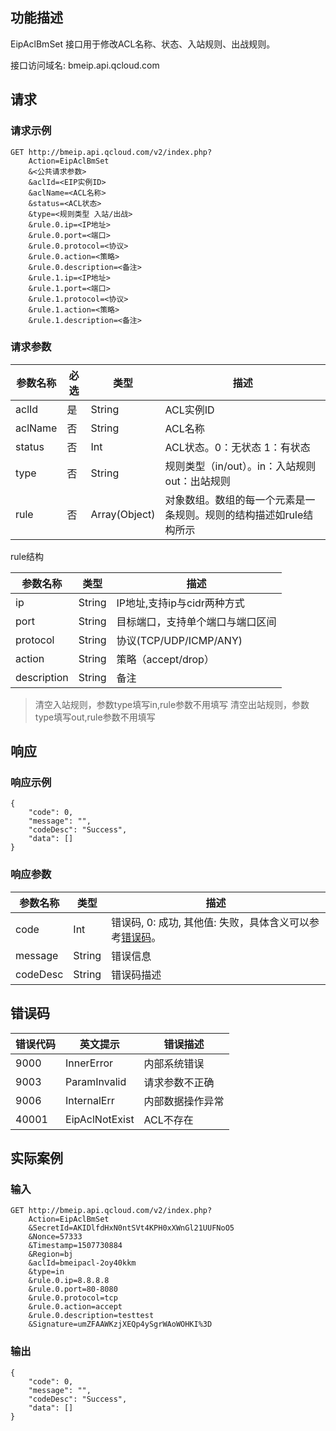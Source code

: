 ## 功能描述
EipAclBmSet 接口用于修改ACL名称、状态、入站规则、出战规则。

接口访问域名: bmeip.api.qcloud.com

## 请求
### 请求示例
```
GET http://bmeip.api.qcloud.com/v2/index.php?
	Action=EipAclBmSet
	&<公共请求参数>
	&aclId=<EIP实例ID>
	&aclName=<ACL名称>
	&status=<ACL状态>
	&type=<规则类型 入站/出战>
	&rule.0.ip=<IP地址>
	&rule.0.port=<端口>
	&rule.0.protocol=<协议>
	&rule.0.action=<策略>
	&rule.0.description=<备注>
	&rule.1.ip=<IP地址>
	&rule.1.port=<端口>
	&rule.1.protocol=<协议>
	&rule.1.action=<策略>
	&rule.1.description=<备注>
```

### 请求参数
| 参数名称 | 必选 | 类型 | 描述 |
|---------|---------|---------|---------|
| aclId | 是 | String | ACL实例ID|
| aclName | 否 | String | ACL名称|
| status | 否 | Int | ACL状态。0：无状态 1：有状态|
| type | 否 | String | 规则类型（in/out）。in：入站规则 out：出站规则|
| rule | 否 | Array(Object) | 对象数组。数组的每一个元素是一条规则。规则的结构描述如rule结构所示  |

rule结构

| 参数名称          | 类型     | 描述                                       |
| ------------- | ------ | ---------------------------------------- |
| ip    | String | IP地址,支持ip与cidr两种方式                                  |
| port         | String    | 目标端口，支持单个端口与端口区间                                |
| protocol         | String    | 协议(TCP/UDP/ICMP/ANY)                                |
| action         | String    | 策略（accept/drop）                                |
| description         | String    | 备注                                |

 > 清空入站规则，参数type填写in,rule参数不用填写
 > 清空出站规则，参数type填写out,rule参数不用填写





## 响应
### 响应示例
```
{
	"code": 0,
	"message": "",
	"codeDesc": "Success",
	"data": []
}
```
### 响应参数
| 参数名称 | 类型 | 描述 |
|---------|---------|---------|
| code |  Int | 错误码, 0: 成功, 其他值: 失败，具体含义可以参考[错误码](/document/product/386/6725)。 |
| message | String | 错误信息 |
| codeDesc | String | 错误码描述 |  


## 错误码
|错误代码|英文提示|错误描述|
|---|---|---|
|9000|InnerError|内部系统错误|
|9003|ParamInvalid|请求参数不正确|
|9006|InternalErr|内部数据操作异常|
|40001|EipAclNotExist|ACL不存在|


## 实际案例
 
### 输入
```
GET http://bmeip.api.qcloud.com/v2/index.php?
	Action=EipAclBmSet
	&SecretId=AKIDlfdHxN0ntSVt4KPH0xXWnGl21UUFNoO5
	&Nonce=57333
	&Timestamp=1507730884
	&Region=bj
	&aclId=bmeipacl-2oy40kkm
	&type=in
	&rule.0.ip=8.8.8.8
	&rule.0.port=80-8080
	&rule.0.protocol=tcp
	&rule.0.action=accept
	&rule.0.description=testtest
	&Signature=umZFAAWKzjXEQp4ySgrWAoWOHKI%3D
```

### 输出
```
{
	"code": 0,
	"message": "",
	"codeDesc": "Success",
	"data": []
}
```

